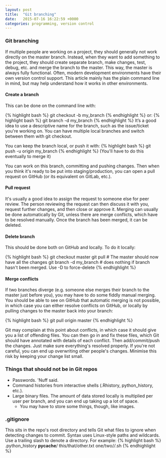 ```yaml
---
layout: post
title:  "Git branching"
date:   2015-07-16 16:22:59 +0000
categories: programming, version control
---
```


### Git branching
If multiple people are working on a project, they should generally not work directly on the master branch. Instead, when they want to add something to the project, they should create separate branch, make changes, test, debug, etc. and merge the branch to the master. This way, the master is always fully functional. Often, modern development environments have their own version control support. This article mainly has the plain command line in mind, but may help understand how it works in other environments.

#### Create a branch
This can be done on the command line with:

{% highlight bash %}
    git checkout -b my_branch
{% endhighlight %}
or:
{% highlight bash %}
    git branch -d my_branch
{% endhighlight %}
It’s a good idea to use a descriptive name for the branch, such as the issue/ticket you're working on. You can have multiple local branches and switch between them with git checkout.

You can keep the branch local, or push it with:
{% highlight bash %}
    git push -u origin my_branch
{% endhighlight %}
(You'll have to do this eventually to merge it)

You can work on this branch, committing and pushing changes. Then when you think it's ready to be put into staging/production, you can open a pull request on GitHub (or its equivalent on GitLab, etc.).

#### Pull request
It's usually a good idea to assign the request to someone else for peer review. The person reviewing the request can then discuss it with you, request further changes, and then close or approve it. Merging can usually be done automatically by Git, unless there are merge conflicts, which have to be resolved manually. Once the branch has been merged, it can be deleted.

#### Delete branch
This should be done both on GitHub and locally. To do it locally:

{% highlight bash %}
    git checkout master
    git pull  # The master should now have all the changes
    git branch -d my_branch  # does nothing if branch hasn't been merged. Use -D to force-delete
{% endhighlight %}

#### Merge conflicts
If two branches diverge (e.g. someone else merges their branch to the master just before you), you may have to do some fiddly manual merging. You should be able to see on GitHub that automatic merging is not possible, in which case you can either resolve conflicts on GitHub, or locally by pulling changes to the master back into your branch:

{% highlight bash %}
    git pull origin master
{% endhighlight %}

Git may complain at this point about conflicts, in which case it should give you a list of offending files. You can then go in and fix these files, which Git should have annotated with details of each conflict. Then add/commit/push the changes. Just make sure everything's resolved properly. If you're not careful, you can end up overwriting other people's changes. Minimise this risk by keeping your change list small.

### Things that should not be in Git repos

- Passwords. 'Nuff said.
- Command histories from interactive shells (.Rhistory, python_history, etc.).
- Large binary files. The amount of data stored locally is multiplied per user per branch, and you can end up taking up a lot of space.
  - You may have to store some things, though, like images.

### .gitignore
This sits in the repo's root directory and tells Git what files to ignore when detecting changes to commit. Syntax uses Linux-style paths and wildcards. Use a trailing slash to denote a directory. For example:
{% highlight bash %}
    .python_history
    __pycache__/
    this/that/other.txt
    one/two/*/*.sh
{% endhighlight %}
